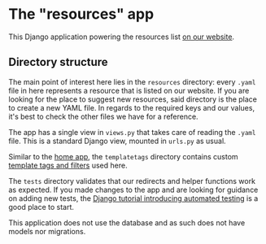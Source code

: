 # The "resources" app

This Django application powering the resources list [on our
website](https://www.pythondiscord.com/resources/).

## Directory structure

The main point of interest here lies in the `resources` directory: every
`.yaml` file in here represents a resource that is listed on our website. If
you are looking for the place to suggest new resources, said directory is the
place to create a new YAML file. In regards to the required keys and our
values, it's best to check the other files we have for a reference.

The app has a single view in `views.py` that takes care of reading the `.yaml`
file. This is a standard Django view, mounted in `urls.py` as usual.

Similar to the [home app](../home), the `templatetags` directory contains custom
[template tags and
filters](https://docs.djangoproject.com/en/dev/howto/custom-template-tags/) used
here.

The `tests` directory validates that our redirects and helper functions work as
expected. If you made changes to the app and are looking for guidance on adding
new tests, the [Django tutorial introducing automated
testing](https://docs.djangoproject.com/en/dev/intro/tutorial05/) is a good
place to start.

This application does not use the database and as such does not have models nor
migrations.
